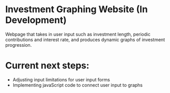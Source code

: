 # Investment Graphing Website (In Development)
Webpage that takes in user input such as investment length, periodic contributions and interest rate, and produces dynamic graphs of investment progression.

# Current next steps: 
- Adjusting input limitations for user input forms
- Implementing javaScript code to connect user input to graphs
